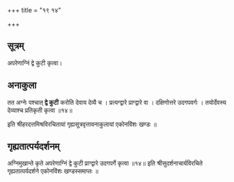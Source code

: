 +++
title = "१९ १४"

+++
## सूत्रम्
अपरेणाग्निं द्वे कुटी कृत्वा।

## अनाकुला
तत अग्नेः पश्चात् **द्वे कुटी** करोति देवाय देव्यै च ।
प्रत्यग्द्वारे प्राग्द्वारे वा ।
दक्षिणोत्तरे उदगपवर्गः ।
तयोर्देवस्य देव्याश्च प्रतिकृती कृत्वा ॥१४॥

इति श्रीहरदत्तमिश्रविरचितायां गृह्यसूत्रवृत्तावनाकुलायां एकोनविंशः खण्डः ॥

## गृह्यतात्पर्यदर्शनम्
अग्निमुखान्ते कृते अपरेणाग्निं द्वे कुटी प्राग्द्वारे उदगपर्गे कृत्वा ॥१४॥
इति श्रीसुदर्शनाचार्यविरचिते गृह्यतात्पर्यदर्शने एकोनविंशः खण्डस्समाप्तः ॥
